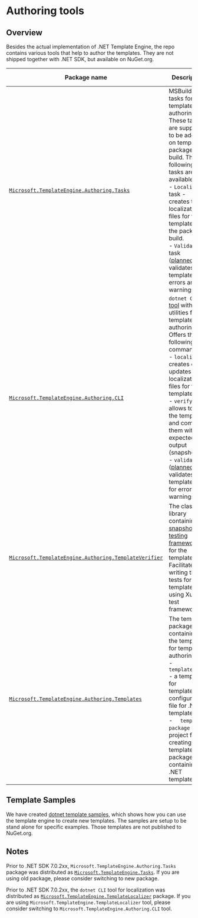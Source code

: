 # Authoring tools

## Overview

Besides the actual implementation of .NET Template Engine, the repo contains various tools that help to author the templates.
They are not shipped together with .NET SDK, but available on NuGet.org.

|Package name|Description|Documentation|Available since|
|---|---|---|---|
| [`Microsoft.TemplateEngine.Authoring.Tasks`](https://www.nuget.org/packages/Microsoft.TemplateEngine.Authoring.Tasks) | MSBuild tasks for template authoring. These tasks are supposed to be added on template package build. The following tasks are available: <br/> - `Localize` task - creates the localization files for the templates on the package build. <br/> - `Validate` task ([planned](https://github.com/dotnet/templating/issues/2623)) - validates the templates for errors and warnings. | [Localization](Localization.md) | .NET SDK 7.0.200 |
| [`Microsoft.TemplateEngine.Authoring.CLI`](https://www.nuget.org/packages/Microsoft.TemplateEngine.Authoring.CLI) | `dotnet CLI` [tool](https://learn.microsoft.com/en-us/dotnet/core/tools/global-tools) with utilities for template authoring. Offers the following commands: <br/> - `localize` - creates or updates the localization files for the templates.  <br/> - `verify` - allows to test the templates and compare them with expected output (snapshot). <br/> - `validate` ([planned](https://github.com/dotnet/templating/issues/2623)) - validates the template(s) for errors and warnings  |[Localization](Localization.md) </br>[Template testing](Templates-Testing-Tooling.md#cli)| .NET SDK 7.0.200 |
| [`Microsoft.TemplateEngine.Authoring.TemplateVerifier`](https://www.nuget.org/packages/Microsoft.TemplateEngine.Authoring.TemplateVerifier) | The class library containing [snapshot testing framework](Templates-Testing-Tooling.md) for the templates. Facilitates writing the tests for templates using Xunit test framework.|[Template testing](Templates-Testing-Tooling.md#api)| .NET SDK 7.0.200 |
| [`Microsoft.TemplateEngine.Authoring.Templates`](https://www.nuget.org/packages/Microsoft.TemplateEngine.Authoring.Templates) | The template package containing the templates for template authoring: <br/> - `template.json` - a template for template.json configuration file for .NET template. <br/> - `	template-package` - a project for creating a template package containing .NET templates.  || .NET SDK 8.0.100 - preview 1 |

## Template Samples

We have created [dotnet template samples](https://github.com/dotnet/templating/tree/main/dotnet-template-samples), which shows how you can use the template engine to create new templates. The samples are setup to be stand alone for specific examples. Those templates are not published to NuGet.org.


## Notes

Prior to .NET SDK 7.0.2xx, `Microsoft.TemplateEngine.Authoring.Tasks` package was distributed as [`Microsoft.TemplateEngine.Tasks`](https://www.nuget.org/packages/Microsoft.TemplateEngine.Tasks). If you are using old package, please consider switching to new package.

Prior to .NET SDK 7.0.2xx, the `dotnet CLI` tool for localization was distributed as [`Microsoft.TemplateEngine.TemplateLocalizer`](https://www.nuget.org/packages/Microsoft.TemplateEngine.TemplateLocalizer) package. 
If you are using `Microsoft.TemplateEngine.TemplateLocalizer` tool, please consider switching to `Microsoft.TemplateEngine.Authoring.CLI` tool.
